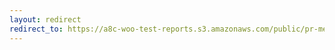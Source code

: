 ```yaml
---
layout: redirect
redirect_to: https://a8c-woo-test-reports.s3.amazonaws.com/public/pr-merge/40883/api/index.html
---
```

